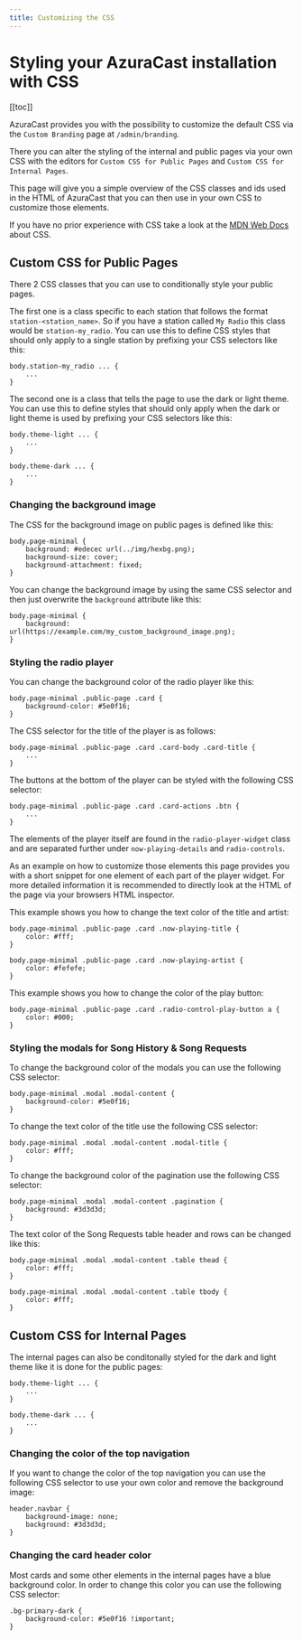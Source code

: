 ```yaml
---
title: Customizing the CSS
---
```

# Styling your AzuraCast installation with CSS

[[toc]]

AzuraCast provides you with the possibility to customize the default CSS via the `Custom Branding` page at `/admin/branding`.

There you can alter the styling of the internal and public pages via your own CSS with the editors for `Custom CSS for Public Pages` and `Custom CSS for Internal Pages`.

This page will give you a simple overview of the CSS classes and ids used in the HTML of AzuraCast that you can then use in your own CSS to customize those elements.

If you have no prior experience with CSS take a look at the [MDN Web Docs](https://developer.mozilla.org/en-US/docs/Web/CSS) about CSS.

## Custom CSS for Public Pages

There 2 CSS classes that you can use to conditionally style your public pages.

The first one is a class specific to each station that follows the format `station-<station_name>`. So if you have a station called `My Radio` this class would be `station-my_radio`. You can use this to define CSS styles that should only apply to a single station by prefixing your CSS selectors like this:
```
body.station-my_radio ... {
    ...
}
```

The second one is a class that tells the page to use the dark or light theme.
You can use this to define styles that should only apply when the dark or light theme is used by prefixing your CSS selectors like this:
```
body.theme-light ... {
    ...
}

body.theme-dark ... {
    ...
}
```

### Changing the background image

The CSS for the background image on public pages is defined like this:
```
body.page-minimal {
    background: #edecec url(../img/hexbg.png);
    background-size: cover;
    background-attachment: fixed;
}
```

You can change the background image by using the same CSS selector and then just overwrite the `background` attribute like this:
```
body.page-minimal {
    background: url(https://example.com/my_custom_background_image.png);
}
```

### Styling the radio player

You can change the background color of the radio player like this:
```
body.page-minimal .public-page .card {
    background-color: #5e0f16;
}
```

The CSS selector for the title of the player is as follows:
```
body.page-minimal .public-page .card .card-body .card-title {
    ...
}
```

The buttons at the bottom of the player can be styled with the following CSS selector:
```
body.page-minimal .public-page .card .card-actions .btn {
    ...
}
```

The elements of the player itself are found in the `radio-player-widget` class and are separated further under `now-playing-details` and `radio-controls`.

As an example on how to customize those elements this page provides you with a short snippet for one element of each part of the player widget. For more detailed information it is recommended to directly look at the HTML of the page via your browsers HTML inspector.

This example shows you how to change the text color of the title and artist:
```
body.page-minimal .public-page .card .now-playing-title {
    color: #fff;
}

body.page-minimal .public-page .card .now-playing-artist {
    color: #fefefe;
}
```

This example shows you how to change the color of the play button:
```
body.page-minimal .public-page .card .radio-control-play-button a {
    color: #000;
}
```

### Styling the modals for Song History & Song Requests

To change the background color of the modals you can use the following CSS selector:
```
body.page-minimal .modal .modal-content {
    background-color: #5e0f16;
}
```

To change the text color of the title use the following CSS selector:
```
body.page-minimal .modal .modal-content .modal-title {
    color: #fff;
}
```

To change the background color of the pagination use the following CSS selector:
```
body.page-minimal .modal .modal-content .pagination {
    background: #3d3d3d;
}
```

The text color of the Song Requests table header and rows can be changed like this:
```
body.page-minimal .modal .modal-content .table thead {
    color: #fff;
}

body.page-minimal .modal .modal-content .table tbody {
    color: #fff;
}
```


## Custom CSS for Internal Pages

The internal pages can also be conditonally styled for the dark and light theme like it is done for the public pages:
```
body.theme-light ... {
    ...
}

body.theme-dark ... {
    ...
}
```

### Changing the color of the top navigation

If you want to change the color of the top navigation you can use the following CSS selector to use your own color and remove the background image:
```
header.navbar {
    background-image: none;
    background: #3d3d3d;
}
```

### Changing the card header color

Most cards and some other elements in the internal pages have a blue background color. In order to change this color you can use the following CSS selector:
```
.bg-primary-dark {
    background-color: #5e0f16 !important;
}
```
